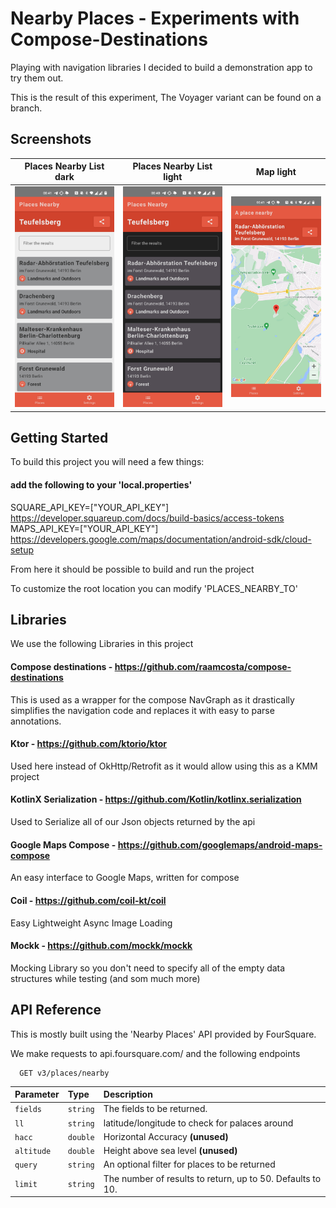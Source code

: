 # Nearby Places - Experiments with Compose-Destinations

Playing with navigation libraries I decided to build a demonstration app to try them out.

This is the result of this experiment, The Voyager variant can be found on a branch.


## Screenshots

|                 Places Nearby List dark                  |                Places Nearby List light                 |                          Map light                           |
|:--------------------------------------------------------:|:-------------------------------------------------------:|:------------------------------------------------------------:|
| ![App Screenshot](screenshots/screenshot_list_light.jpg) | ![App Screenshot](screenshots/screenshot_list_dark.jpg) | ![App Screenshot](screenshots/screenshot_map_light_dark.jpg) |

## Getting Started
To build this project you will need a few things:

#### add the following to your 'local.properties'
SQUARE_API_KEY=["YOUR_API_KEY"]
https://developer.squareup.com/docs/build-basics/access-tokens
MAPS_API_KEY=["YOUR_API_KEY"]
https://developers.google.com/maps/documentation/android-sdk/cloud-setup

From here it should be possible to build and run the project

To customize the root location you can modify 'PLACES_NEARBY_TO'

## Libraries

We use the following Libraries in this project

#### Compose destinations - https://github.com/raamcosta/compose-destinations
This is used as a wrapper for the compose NavGraph as it drastically simplifies the navigation code and replaces it with easy to parse annotations.

####  Ktor  - https://github.com/ktorio/ktor
Used here instead of OkHttp/Retrofit as it would allow using this as a KMM project

#### KotlinX Serialization - https://github.com/Kotlin/kotlinx.serialization
Used to Serialize all of our Json objects returned by the api

#### Google Maps Compose - https://github.com/googlemaps/android-maps-compose
An easy interface to Google Maps, written for compose

#### Coil - https://github.com/coil-kt/coil
Easy Lightweight Async Image Loading

#### Mockk - https://github.com/mockk/mockk
Mocking Library so you don't need to specify all of the empty data structures while testing (and som much more)


## API Reference

This is mostly built using the 'Nearby Places' API provided by FourSquare.

We make requests to api.foursquare.com/ and the following endpoints

```http
  GET v3/places/nearby
```

| Parameter  | Type     | Description                                                |
|:-----------|:---------|:-----------------------------------------------------------|
| `fields`   | `string` | The fields to be returned.                                 |
| `ll`       | `string` | latitude/longitude to check for palaces around             |
| `hacc`     | `double` | Horizontal Accuracy **(unused)**                           |
| `altitude` | `double` | Height above sea level **(unused)**                        |
| `query`    | `string` | An optional filter for places to be returned               |
| `limit`    | `string` | The number of results to return, up to 50. Defaults to 10. |

